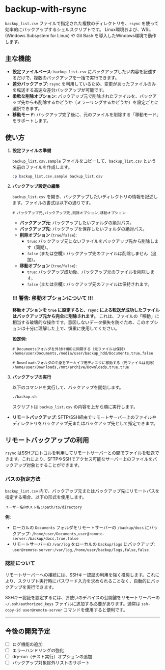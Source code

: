 # backup-with-rsync

`backup_list.csv` ファイルで指定された複数のディレクトリを、`rsync` を使って効率的にバックアップするシェルスクリプトです。
Linux環境および、WSL (Windows Subsystem for Linux) や Git Bash を導入したWindows環境で動作します。

## 主な機能

- **設定ファイルベース**: `backup_list.csv` にバックアップしたい内容を記述するだけで、複数のバックアップを一括で実行できます。
- **差分バックアップ**: `rsync` を利用しているため、変更があったファイルのみを転送する高速な差分バックアップが可能です。
- **柔軟な削除オプション**: バックアップ元で削除されたファイルを、バックアップ先からも削除するかどうか（ミラーリングするかどうか）を設定ごとに選択できます。
- **移動モード**: バックアップ完了後に、元のファイルを削除する「移動モード」をサポートします。

## 使い方

1. **設定ファイルの準備**

   `backup_list.csv.sample` ファイルをコピーして、`backup_list.csv` という名前のファイルを作成します。

   ```bash
   cp backup_list.csv.sample backup_list.csv
   ```

2. **バックアップ設定の編集**

   `backup_list.csv` を開き、バックアップしたいディレクトリの情報を記述します。ファイルの書式は以下の通りです。

   ```csv
   # バックアップ元,バックアップ先,削除オプション,移動オプション
   ```

   - **バックアップ元**: バックアップしたいフォルダの絶対パス。
   - **バックアップ先**: バックアップを保存したいフォルダの絶対パス。
   - **削除オプション** (`true`/`false`):
     - `true`: バックアップ元にないファイルをバックアップ先から削除します（同期）。
     - `false` (または空欄): バックアップ先のファイルは削除しません（追加）。
   - **移動オプション** (`true`/`false`):
     - `true`: バックアップ成功後、バックアップ元のファイルを削除します。
     - `false` (または空欄): バックアップ元のファイルは保持されます。

   ### !!! 警告: 移動オプションについて !!!

   **移動オプションを `true` に設定すると、`rsync` による転送が成功したファイルはバックアップ元から完全に削除されます。** これは、ファイルの「移動」に相当する破壊的な操作です。意図しないデータ損失を防ぐため、このオプションは十分に理解した上で、慎重に使用してください。

   **設定例:**
   ```csv
   # Documentsフォルダを外付けHDDに同期する（元ファイルは保持）
   /home/user/Documents,/media/user/backup_hdd/Documents,true,false

   # Downloadsフォルダの中身をアーカイブ用ディスクに移動する（元ファイルは削除）
   /home/user/Downloads,/mnt/archive/Downloads,true,true
   ```

3. **バックアップの実行**

   以下のコマンドを実行して、バックアップを開始します。

   ```bash
   ./backup.sh
   ```

   スクリプトは `backup_list.csv` の内容を上から順に実行します。

- **リモートバックアップ**: SFTP/SSH経由でリモートサーバー上のファイルやディレクトリをバックアップ元またはバックアップ先として指定できます。

## リモートバックアップの利用

`rsync` はSSHプロトコルを利用してリモートサーバーとの間でファイルを転送できます。これにより、SFTPやSSHでアクセス可能なサーバー上のファイルをバックアップ対象とすることができます。

### パスの指定方法

`backup_list.csv` 内で、バックアップ元またはバックアップ先にリモートパスを指定する場合、以下の形式を使用します。

```
ユーザー名@ホスト名:/path/to/directory
```

**例:**
- ローカルの `Documents` フォルダをリモートサーバーの `/backup/docs` にバックアップ:
  `/home/user/Documents,user@remote-server:/backup/docs,true,false`
- リモートサーバーの `/var/log` をローカルの `backup/logs` にバックアップ:
  `user@remote-server:/var/log,/home/user/backup/logs,false,false`

### 認証について

リモートサーバーへの接続には、SSHキー認証の利用を強く推奨します。これにより、スクリプト実行時にパスワード入力を求められることなく、自動的にバックアップを実行できます。

SSHキー認証を設定するには、お使いのデバイスの公開鍵をリモートサーバーの `~/.ssh/authorized_keys` ファイルに追加する必要があります。通常は `ssh-copy-id user@remote-server` コマンドを使用すると便利です。

---

## 今後の開発予定

- [ ] ログ機能の追加
- [ ] エラーハンドリングの強化
- [ ] dry-run（テスト実行）オプションの追加
- [ ] バックアップ対象除外リストのサポート
